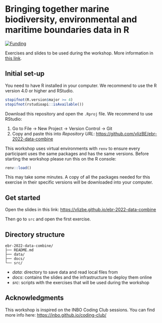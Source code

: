 
# Bringing together marine biodiversity, environmental and maritime boundaries data in R 

[![Funding](https://img.shields.io/static/v1?label=powered+by&message=lifewatch.be&labelColor=1a4e8a&color=f15922)](http://lifewatch.be)

Exercises and slides to be used during the workshop. More information in [this link](https://www.biodiversity.be/5147/).

## Initial set-up

You need to have R installed in your computer. We recommend to use the R version 4.0 or higher and RStudio.

```r
stopifnot(R.version$major >= 4)
stopifnot(rstudioapi::isAvailable())
```
Download this repository and open the `.Rproj` file. We recommend to use RStudio: 

1. Go to File -> New Project -> Version Control -> Git
2. Copy and paste this into _Repository URL_: https://github.com/vlizBE/ebr-2022-data-combine

This workshop uses virtual environments with `renv` to ensure every participant uses the same packages and has the same versions. Before starting the workshop please run this on the R console:

```r
renv::load()
```

This may take some minutes. A copy of all the packages needed for this exercise in their specific versions will be downloaded into your computer.

## Get started

Open the slides in this link: https://vlizbe.github.io/ebr-2022-data-combine

Then go to `src` and open the first exercise.


## Directory structure

```
ebr-2022-data-combine/
├── README.md
├── data/
├── docs/
└── src/
```

* *data*: directory to save data and read local files from
* *docs*: contains the slides and the infrastructure to deploy them online
* *src*: scripts with the exercises that will be used during the workshop

## Acknowledgments

This workshop is inspired on the INBO Coding Club sessions. You can find more info here: https://inbo.github.io/coding-club/
